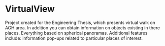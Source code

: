 # VirtualView

Project created for the Engineering Thesis, which presents virtual walk on AGH area. In addition you can obtain information on objects existing in there places. Everything based on spherical panoramas. Additional features include: information pop-ups related to particular places of interest.
